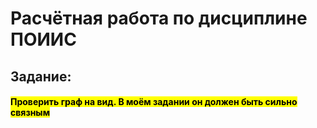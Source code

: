 <!DOCTYPE html>
<html>
    <body>
        <h1> Расчётная работа по дисциплине ПОИИС</h1>
        <h2>Задание:</h2>
        <h4><mark>Проверить граф на вид. В моём задании он должен быть сильно связным</mark><h4>
    </body>
</html>